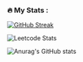 ### :fire: My Stats :

[![GitHub Streak](https://streak-stats.demolab.com?user=Hieronius&theme=dark)](https://git.io/streak-stats)

![Leetcode Stats](https://leetcard.jacoblin.cool/Hieronius?theme=dark)

![Anurag's GitHub stats](https://github-readme-stats.vercel.app/api?username=Hieronius&show_icons=true&theme=dark)
